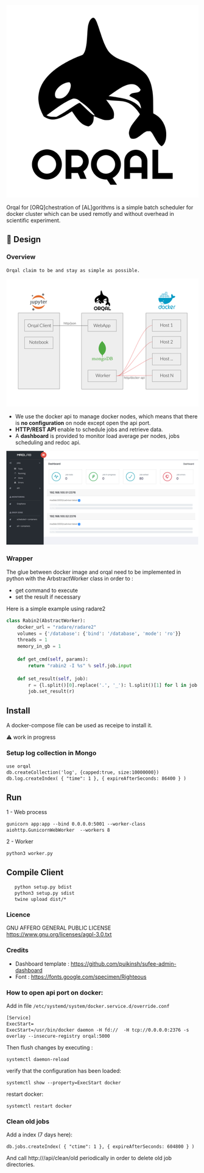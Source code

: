 ![](./static/images/orqal.svg) 

Orqal for [ORQ]chestration of [AL]gorithms is a simple batch scheduler for docker cluster which can be used remotly and without overhead in scientific experiment.

## 📐 Design

### Overview
	Orqal claim to be and stay as simple as possible. 
![](./static/images/orqal_overview.svg)

- We use the docker api to manage docker nodes, which means that there is **no configuration** on node except open the api port. 
- **HTTP/REST API** enable to schedule jobs and retrieve data.
- A **dashboard** is provided to monitor load average per nodes, jobs scheduling and redoc api.

![](./static/images/dashboard.png)

### Wrapper

The glue between docker image and orqal need to be implemented in python with the ArbstractWorker class in order to :
- get command to execute
- set the result if necessary

Here is a simple example using radare2 

	
```python
class Rabin2(AbstractWorker):
    docker_url = "radare/radare2"
    volumes = {'/database': {'bind': '/database', 'mode': 'ro'}}
    threads = 1
    memory_in_gb = 1
	
    def get_cmd(self, params):
        return "rabin2 -I %s" % self.job.input
	
    def set_result(self, job):
        r = {l.split()[0].replace('.', '_'): l.split()[1] for l in job.stdout if len(l.split()) == 2}
        job.set_result(r)
```

## Install 

A docker-compose file can be used as receipe to install it.

⚠️ work in progress


### Setup log collection in Mongo 

    use orqal
    db.createCollection('log', {capped:true, size:10000000}) 
    db.log.createIndex( { "time": 1 }, { expireAfterSeconds: 86400 } )

## Run 

1 - Web process

    gunicorn app:app --bind 0.0.0.0:5001 --worker-class aiohttp.GunicornWebWorker  --workers 8


2 - Worker 

	python3 worker.py 
	


## Compile Client

```	
   python setup.py bdist
   python3 setup.py sdist
   twine upload dist/*
```

### Licence

GNU AFFERO GENERAL PUBLIC LICENSE
https://www.gnu.org/licenses/agpl-3.0.txt

### Credits 

- Dashboard template : https://github.com/puikinsh/sufee-admin-dashboard
- Font : https://fonts.google.com/specimen/Righteous

### How to open api port on docker:

Add in file `/etc/systemd/system/docker.service.d/override.conf`

    [Service]
    ExecStart=
    ExecStart=/usr/bin/docker daemon -H fd://  -H tcp://0.0.0.0:2376 -s overlay --insecure-registry orqal:5000
    

Then flush changes by executing :
    
    systemctl daemon-reload

verify that the configuration has been loaded:
    
    systemctl show --property=ExecStart docker

restart docker:
    
    systemctl restart docker




### Clean old jobs

Add a index (7 days here):

	db.jobs.createIndex( { "ctime": 1 }, { expireAfterSeconds: 604800 } )

And call http://<server>/api/clean/old periodically in order to delete old job directories.

